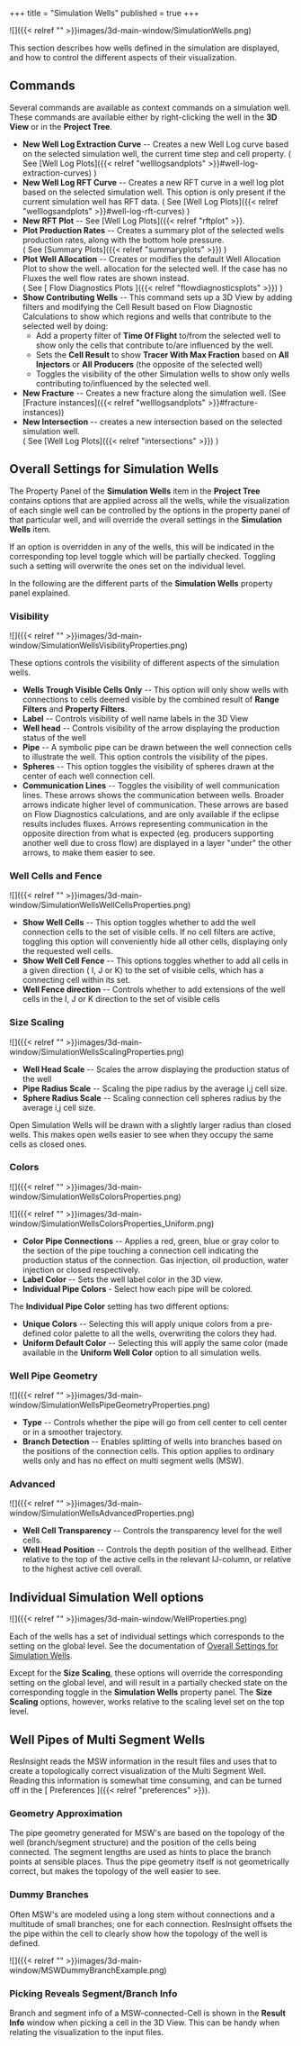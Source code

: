 +++
title = "Simulation Wells"
published = true
+++

![]({{< relref "" >}}images/3d-main-window/SimulationWells.png)

This section describes how wells defined in the simulation are displayed, and how to control the different aspects of their visualization.

## Commands

Several commands are available as context commands on a simulation well. These commands are available either by right-clicking  the well in the **3D View** or in the **Project Tree**.

- **New Well Log Extraction Curve** -- Creates a new Well Log curve based on the selected simulation well, the current time step and cell property.  ( See [Well Log Plots]({{< relref "welllogsandplots" >}}#well-log-extraction-curves) )
- **New Well Log RFT Curve** -- Creates a new RFT curve in a well log plot based on the selected simulation well. This option is only present if the current simulation well has RFT data. ( See [Well Log Plots]({{< relref "welllogsandplots" >}}#well-log-rft-curves) )
- **New RFT Plot** --  See [Well Log Plots]({{< relref "rftplot" >}}.
- **Plot Production Rates** -- Creates a summary plot of the selected wells production rates, along  with the bottom hole pressure.  
  ( See [Summary Plots]({{< relref "summaryplots" >}}) ) 
- **Plot Well Allocation** -- Creates or modifies the default Well Allocation Plot to show the well.
  allocation for the selected well. If the case has no Fluxes the well flow rates are shown instead.  
  ( See [ Flow Diagnostics Plots ]({{< relref "flowdiagnosticsplots" >}}) )
- **Show Contributing Wells** -- This command sets up a 3D View by adding filters and modifying the Cell Result based on Flow Diagnostic Calculations to show which regions and wells that contribute to the selected well by doing:
   - Add a property filter of **Time Of Flight** to/from the selected well to show only the cells that contribute to/are influenced by the well.
   - Sets the **Cell Result** to show **Tracer With Max Fraction** based on **All Injectors** or **All Producers** (the opposite of the selected well)
   - Toggles the visibility of the other Simulation wells to show only wells contributing to/influenced by the selected well.
- **New Fracture** -- Creates a new fracture along the simulation well. (See [Fracture instances]({{< relref "welllogsandplots" >}}#fracture-instances))
- **New Intersection** -- creates a new intersection based on the selected simulation well.  
  ( See [Well Log Plots]({{< relref "intersections" >}}) )
  
## Overall Settings for Simulation Wells

The Property Panel of the **Simulation Wells** item in the **Project Tree** contains options that are applied across all the wells, while the visualization of each single well can be controlled by the options in the property panel of that particular well, and will override the overall settings in the **Simulation Wells** item.

If an option is overridden in any of the wells, this will be indicated in the corresponding top level toggle which will be partially checked. Toggling such a setting will overwrite the ones set on the individual level. 

In the following are the different parts of the **Simulation Wells** property panel explained.

### Visibility

![]({{< relref "" >}}images/3d-main-window/SimulationWellsVisibilityProperties.png)

These options controls the visibility of different aspects of the simulation wells.

- **Wells Trough Visible Cells Only** -- This option will only show wells with connections to cells deemed visible by the combined result of **Range Filters** and **Property Filters**.
- **Label** -- Controls visibility of well name labels in the 3D View
- **Well head** -- Controls visibility of the arrow displaying the production status of the well
- **Pipe** -- A symbolic pipe can be drawn between the well connection cells to illustrate the well. This option controls the visibility of the pipes.
- **Spheres** -- This option toggles the visibility of spheres drawn at the center of each well connection cell.
- **Communication Lines** -- Toggles the visibility of well communication lines. 
   These arrows shows the communication between wells. Broader arrows indicate higher level of communication. 
   These arrows are based on Flow Diagnostics calculations, and are only available if the eclipse results includes fluxes. 
   Arrows representing communication in the opposite direction from what is expected (eg. producers supporting another well due to cross flow) are displayed in a layer "under" the other arrows, to make them easier to see.  


### Well Cells and Fence

![]({{< relref "" >}}images/3d-main-window/SimulationWellsWellCellsProperties.png)

- **Show Well Cells** -- This option toggles whether to add the well connection cells to the set of visible cells. If no cell filters are active, toggling this option will conveniently hide all other cells, displaying only the requested well cells.   
-  **Show Well Cell Fence** -- This options toggles whether to add all cells in a given direction ( I, J or K) to the set of visible cells, which has a connecting cell within its set.
-  **Well Fence direction** -- Controls whether to add extensions of the well cells in the I, J or K direction to the set of visible cells

  
### Size Scaling

![]({{< relref "" >}}images/3d-main-window/SimulationWellsScalingProperties.png)

- **Well Head Scale** -- Scales the arrow displaying the production status of the well
- **Pipe Radius Scale** -- Scaling the pipe radius by the average i,j cell size.
- **Sphere Radius Scale** -- Scaling connection cell spheres radius by the average i,j cell size.

Open Simulation Wells will be drawn with a slightly larger radius than closed wells. This makes open wells easier to see when they occupy the same cells as closed ones.

### Colors

![]({{< relref "" >}}images/3d-main-window/SimulationWellsColorsProperties.png)

![]({{< relref "" >}}images/3d-main-window/SimulationWellsColorsProperties_Uniform.png)

- **Color Pipe Connections** -- Applies a red, green, blue or gray color to the section of the pipe touching a connection cell indicating the production status of the connection. Gas injection, oil production, water injection or closed respectively.  
- **Label Color** -- Sets the well label color in the 3D view.
- **Individual Pipe Colors** - Select how each pipe will be colored.

The **Individual Pipe Color** setting has two different options:
- **Unique Colors** -- Selecting this will apply unique colors from a pre-defined color palette to all the wells, overwriting the colors they had.
- **Uniform Default Color** -- Selecting this will apply the same color (made available in the **Uniform Well Color** option to all simulation wells.

### Well Pipe Geometry

![]({{< relref "" >}}images/3d-main-window/SimulationWellsPipeGeometryProperties.png)

- **Type** -- Controls whether the pipe will go from cell center to cell center or in a smoother trajectory.
- **Branch Detection** -- Enables splitting of wells into branches based on the positions of the connection cells.  This option applies to ordinary wells only and has no effect on multi segment wells (MSW).

### Advanced

![]({{< relref "" >}}images/3d-main-window/SimulationWellsAdvancedProperties.png)

- **Well Cell Transparency** -- Controls the transparency level for the well cells.
- **Well Head Position** -- Controls the depth position of the wellhead. Either relative to the top of the active cells in the relevant IJ-column, or relative to the highest active cell overall.  

## Individual Simulation Well options 

![]({{< relref "" >}}images/3d-main-window/WellProperties.png)

Each of the wells has a set of individual settings which corresponds to the setting on the global level. See the documentation of [Overall Settings for Simulation Wells](#overall-settings-for-simulation-wells). 

Except for the **Size Scaling**, these options will override the corresponding setting on the global level, 
and will result in a partially checked state on the corresponding toggle in the **Simulation Wells** property panel. 
The **Size Scaling** options, however, works relative to the scaling level set on the top level.
		  	 
## Well Pipes of Multi Segment Wells

ResInsight reads the MSW information in the result files and uses that to create a topologically correct visualization of the Multi Segment Well. Reading this information is somewhat time consuming, and can be turned off in the [ Preferences ]({{< relref "preferences" >}}).
 
### Geometry Approximation
The pipe geometry generated for MSW's are based on the topology of the well (branch/segment structure) and the position of the cells being connected. The segment lengths are used as hints to place the branch points at sensible places. Thus the pipe geometry itself is not geometrically correct, but makes the topology of the well easier to see.

### Dummy Branches
Often MSW's are modeled using a long stem without connections and a multitude of small branches; one for each connection. ResInsight offsets the the pipe within the cell to clearly show how the topology of the well is defined.

![]({{< relref "" >}}images/3d-main-window/MSWDummyBranchExample.png)

### Picking Reveals Segment/Branch Info

Branch and segment info of a MSW-connected-Cell is shown in the **Result Info** window when picking a cell in the 3D View. This can be handy when relating the visualization to the input files.

